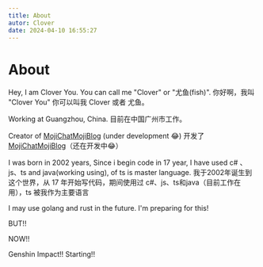 ```yaml
---
title: About
autor: Clover
date: 2024-04-10 16:55:27
---
```


# About

Hey, I am Clover You. You can call me "Clover" or "尤鱼(fish)".
你好啊，我叫 "Clover You" 你可以叫我 Clover 或者 尤鱼。

Working at Guangzhou, China.
目前在中国广州市工作。

Creator of [MojiChat](https://github.com/moji-open-source/MojiChat)[MojiBlog](https://github.com/moji-open-source/moji-blog) (under development 😂)
开发了 [MojiChat](https://github.com/moji-open-source/MojiChat)[MojiBlog](https://github.com/moji-open-source/moji-blog)（还在开发中😂）

I was born in 2002 years, Since i begin code in 17 year, I have used c# 、js、ts and java(working using), of ts is master language.
我于2002年诞生到这个世界，从 17 年开始写代码，期间使用过 c#、js、ts和java（目前工作在用），ts 被我作为主要语言

I may use golang and rust in the future. I'm preparing for this!

BUT!!

NOW!!

Genshin Impact!! Starting!!
